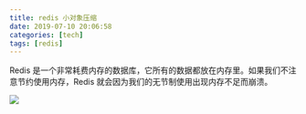 ```yaml
---
title: redis 小对象压缩
date: 2019-07-10 20:06:58
categories: [tech]
tags: [redis]
---
```


Redis 是一个非常耗费内存的数据库，它所有的数据都放在内存里。如果我们不注意节约使用内存，Redis 就会因为我们的无节制使用出现内存不足而崩溃。
<escape><!-- more --></escape>

![](/images/redis-ziplist/overview.png)